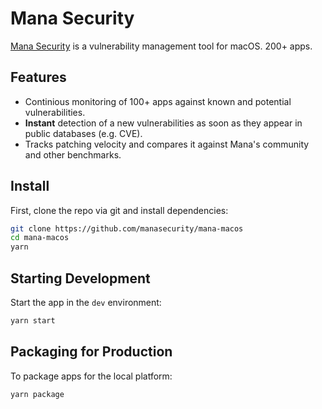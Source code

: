 <h1>
  Mana Security
</h1>

<p>

[Mana Security](https://www.manasecurity.com) is a vulnerability management tool for macOS.
200+ apps. 

</p>


## Features

- Continious monitoring of 100+ apps against known and potential vulnerabilities.
- **Instant** detection of a new vulnerabilities as soon as they appear in public databases (e.g. CVE).
- Tracks patching velocity and compares it against Mana's community and other benchmarks.

## Install

First, clone the repo via git and install dependencies:

```bash
git clone https://github.com/manasecurity/mana-macos
cd mana-macos
yarn
```

## Starting Development

Start the app in the `dev` environment:

```bash
yarn start
```

## Packaging for Production

To package apps for the local platform:

```bash
yarn package
```
